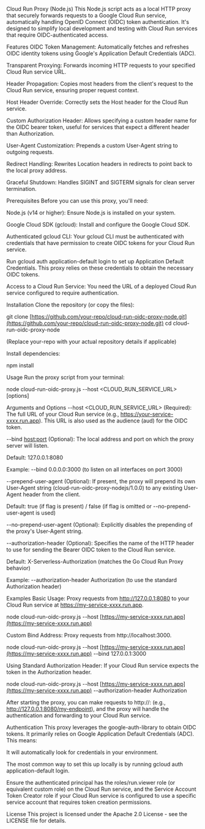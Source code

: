 Cloud Run Proxy (Node.js)
This Node.js script acts as a local HTTP proxy that securely forwards requests to a Google Cloud Run service, automatically handling OpenID Connect (OIDC) token authentication. It's designed to simplify local development and testing with Cloud Run services that require OIDC-authenticated access.

Features
OIDC Token Management: Automatically fetches and refreshes OIDC identity tokens using Google's Application Default Credentials (ADC).

Transparent Proxying: Forwards incoming HTTP requests to your specified Cloud Run service URL.

Header Propagation: Copies most headers from the client's request to the Cloud Run service, ensuring proper request context.

Host Header Override: Correctly sets the Host header for the Cloud Run service.

Custom Authorization Header: Allows specifying a custom header name for the OIDC bearer token, useful for services that expect a different header than Authorization.

User-Agent Customization: Prepends a custom User-Agent string to outgoing requests.

Redirect Handling: Rewrites Location headers in redirects to point back to the local proxy address.

Graceful Shutdown: Handles SIGINT and SIGTERM signals for clean server termination.

Prerequisites
Before you can use this proxy, you'll need:

Node.js (v14 or higher): Ensure Node.js is installed on your system.

Google Cloud SDK (gcloud): Install and configure the Google Cloud SDK.

Authenticated gcloud CLI: Your gcloud CLI must be authenticated with credentials that have permission to create OIDC tokens for your Cloud Run service.

Run gcloud auth application-default login to set up Application Default Credentials. This proxy relies on these credentials to obtain the necessary OIDC tokens.

Access to a Cloud Run Service: You need the URL of a deployed Cloud Run service configured to require authentication.

Installation
Clone the repository (or copy the files):

git clone [https://github.com/your-repo/cloud-run-oidc-proxy-node.git](https://github.com/your-repo/cloud-run-oidc-proxy-node.git)
cd cloud-run-oidc-proxy-node

(Replace your-repo with your actual repository details if applicable)

Install dependencies:

npm install

Usage
Run the proxy script from your terminal:

node cloud-run-oidc-proxy.js --host <CLOUD_RUN_SERVICE_URL> [options]

Arguments and Options
--host <CLOUD_RUN_SERVICE_URL> (Required):
The full URL of your Cloud Run service (e.g., https://your-service-xxxx.run.app). This URL is also used as the audience (aud) for the OIDC token.

--bind <host:port> (Optional):
The local address and port on which the proxy server will listen.

Default: 127.0.0.1:8080

Example: --bind 0.0.0.0:3000 (to listen on all interfaces on port 3000)

--prepend-user-agent (Optional):
If present, the proxy will prepend its own User-Agent string (cloud-run-oidc-proxy-nodejs/1.0.0) to any existing User-Agent header from the client.

Default: true (if flag is present) / false (if flag is omitted or --no-prepend-user-agent is used)

--no-prepend-user-agent (Optional):
Explicitly disables the prepending of the proxy's User-Agent string.

--authorization-header <header-name> (Optional):
Specifies the name of the HTTP header to use for sending the Bearer OIDC token to the Cloud Run service.

Default: X-Serverless-Authorization (matches the Go Cloud Run Proxy behavior)

Example: --authorization-header Authorization (to use the standard Authorization header)

Examples
Basic Usage:
Proxy requests from http://127.0.0.1:8080 to your Cloud Run service at https://my-service-xxxx.run.app.

node cloud-run-oidc-proxy.js --host [https://my-service-xxxx.run.app](https://my-service-xxxx.run.app)

Custom Bind Address:
Proxy requests from http://localhost:3000.

node cloud-run-oidc-proxy.js --host [https://my-service-xxxx.run.app](https://my-service-xxxx.run.app) --bind 127.0.0.1:3000

Using Standard Authorization Header:
If your Cloud Run service expects the token in the Authorization header.

node cloud-run-oidc-proxy.js --host [https://my-service-xxxx.run.app](https://my-service-xxxx.run.app) --authorization-header Authorization

After starting the proxy, you can make requests to http://<your-bind-address>:<your-bind-port> (e.g., http://127.0.0.1:8080/my-endpoint), and the proxy will handle the authentication and forwarding to your Cloud Run service.

Authentication
This proxy leverages the google-auth-library to obtain OIDC tokens. It primarily relies on Google Application Default Credentials (ADC). This means:

It will automatically look for credentials in your environment.

The most common way to set this up locally is by running gcloud auth application-default login.

Ensure the authenticated principal has the roles/run.viewer role (or equivalent custom role) on the Cloud Run service, and the Service Account Token Creator role if your Cloud Run service is configured to use a specific service account that requires token creation permissions.

License
This project is licensed under the Apache 2.0 License - see the LICENSE file for details.
